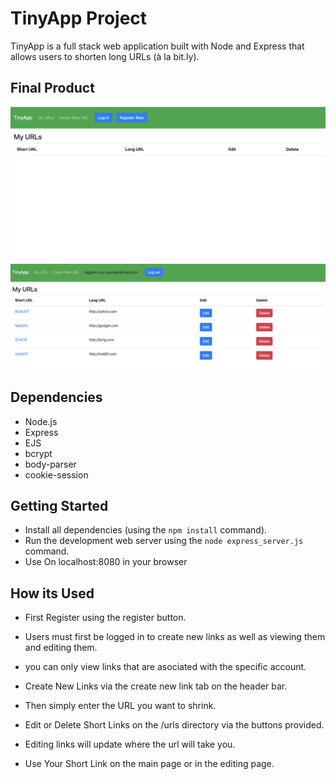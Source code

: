 # TinyApp Project

TinyApp is a full stack web application built with Node and Express that allows users to shorten long URLs (à la bit.ly).

## Final Product

!["screenshot of the urls home page"](https://github.com/roshan0926/tinyapp/blob/master/docs/urls-page.png)
!["screenshot of the urls home page while logged in and have inputted links"](https://github.com/roshan0926/tinyapp/blob/master/docs/urls-logged-in-page.png)

## Dependencies

- Node.js
- Express
- EJS
- bcrypt
- body-parser
- cookie-session

## Getting Started

- Install all dependencies (using the `npm install` command).
- Run the development web server using the `node express_server.js` command.
- Use On localhost:8080 in your browser

## How its Used 

- First Register using the register button.
- Users must first be logged in to create new links as well as viewing them and editing them.
- you can only view links that are asociated with the specific account.

- Create New Links via the create new link tab on the header bar.

- Then simply enter the URL you want to shrink.

- Edit or Delete Short Links on the /urls directory via the buttons provided.
- Editing links will update where the url will take you.

- Use Your Short Link on the main page or in the editing page.